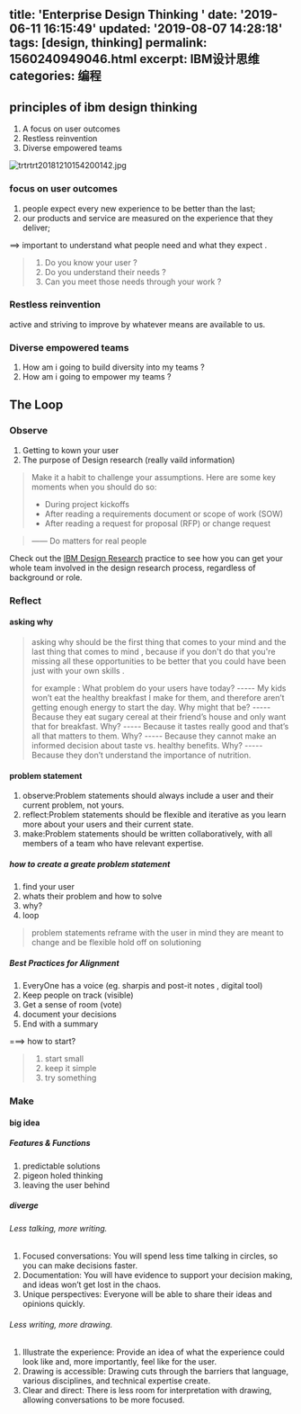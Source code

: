 title: 'Enterprise Design Thinking '
date: '2019-06-11 16:15:49'
updated: '2019-08-07 14:28:18'
tags: [design, thinking]
permalink: 1560240949046.html
excerpt: IBM设计思维
categories: 编程
---
##  principles of ibm design thinking 

1. 	A focus on user outcomes
2. 	Restless reinvention
3. 	Diverse empowered teams

![trtrtrt20181210154200142.jpg](https://img.hacpai.com/file/2019/06/trtrtrt20181210154200142-c090f408.jpg)


### focus on user outcomes 

1. people expect every new experience to be better than the last;
2. our products and service are measured on the experience that they deliver;

==> important to understand what people need and what they expect .

> 1. Do you know your user ?
> 2. Do you understand their needs ?
> 3. Can you meet those needs through your work ?

### Restless reinvention

active and striving to improve by whatever means are available to us.

### Diverse empowered teams

1. How am i going to build diversity into my teams ?
2. How am i going to empower my teams ?

## The Loop

### Observe 

1. Getting to kown your user
2. The purpose of Design research (really vaild information)


> Make it a habit to challenge your assumptions. Here are some key moments when you should do so:
> * During project kickoffs
> * After reading a requirements document or scope of work (SOW)
> * After reading a request for proposal (RFP) or change request


> —— Do matters for real people


Check out the [ IBM Design Research](https://www.ibm.com/design/research/) practice to see how you can get your whole team involved in the design research process, regardless of background or role.

### Reflect

#### asking why

> asking why should be the first thing that comes to your mind and the last thing that comes to mind , because if you don't do that you're missing all these opportunities to be better that you could have been just with your own skills .
> 
> for example :
> What problem do your users have today? 
> ----- My kids won’t eat the healthy breakfast I make for them, and therefore aren’t getting enough energy to start the day.
> Why might that be?
> ----- Because they eat sugary cereal at their friend’s house and only want that for breakfast.
> Why?
> ----- Because it tastes really good and that’s all that matters to them.
> Why?
> ----- Because they cannot make an informed decision about taste vs. healthy benefits.
> Why?
> ----- Because they don’t understand the importance of nutrition.

#### problem statement

1. observe:Problem statements should always include a user and their current problem, not yours.
2. reflect:Problem statements should be flexible and iterative as you learn more about your users and their current state.
3. make:Problem statements should be written collaboratively, with all members of a team who have relevant expertise.

##### how to create a greate problem statement

1. find your user
2. whats their problem and how to solve
3. why?
4. loop

> problem statements reframe with the user in mind 
> they are meant to change and be flexible
> hold off on solutioning 

##### Best Practices for Alignment

1. EveryOne has a voice (eg. sharpis and post-it notes , digital tool)
2. Keep people on track (visible)
3. Get a sense of room (vote)
4. document your decisions 
5. End with a summary

===> how to start?

> 1. start small
> 2. keep it simple
> 3. try something

### Make

#### big idea

##### Features & Functions
1. predictable solutions
2. pigeon holed thinking
3. leaving the user behind

##### diverge
###### Less talking, more writing.
1. Focused conversations: You will spend less time talking in circles, so you can make decisions faster.
2. Documentation: You will have evidence to support your decision making, and ideas won’t get lost in the chaos.
3. Unique perspectives: Everyone will be able to share their ideas and opinions quickly.

###### Less writing, more drawing.
1. Illustrate the experience: Provide an idea of what the experience could look like and, more importantly, feel like for the user.
2. Drawing is accessible: Drawing cuts through the barriers that language, various disciplines, and technical expertise create.
3. Clear and direct: There is less room for interpretation with drawing, allowing conversations to be more focused.